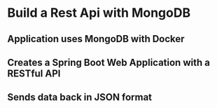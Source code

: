 # Build a Rest Api with MongoDB
## Application uses MongoDB with Docker 
## Creates a Spring Boot Web Application with a RESTful API
## Sends data back in JSON format 
